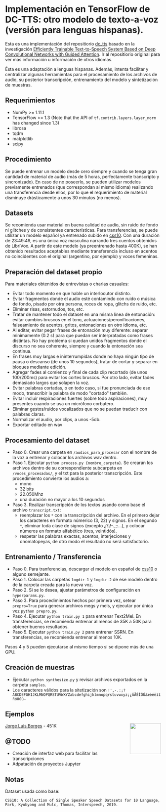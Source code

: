 # Implementación en TensorFlow de DC-TTS: otro modelo de texto-a-voz (versión para lenguas hispanas).
Esta es una implementación del repositiorio [dc_tts](https://github.com/Kyubyong/dc_tts) basado en la investigación [Efficiently Trainable Text-to-Speech System Based on Deep Convolutional Networks with Guided Attention](https://arxiv.org/abs/1710.08969). Ir al repositiorio original para ver más información u información de otros idiomas.

Ésta es una adaptación a lenguas hispanas. Además, intenta facilitar y centralizar algunas herramientas para el procesamiento de los archivos de audio, su posterior transcripción, entrenamiento del modelo y sintetización de muestras.

## Requerimientos
  * NumPy >= 1.11.1
  * TensorFlow >= 1.3 (Note that the API of `tf.contrib.layers.layer_norm` has changed since 1.3)
  * librosa
  * tqdm
  * matplotlib
  * scipy

## Procedimiento
Se puede entrenar un modelo desde cero siempre y cuando se tenga gran cantidad de material de audio (más de 5 horas, perfectamente transcripto y sincronizado). En caso de no poseerlo, se pueden utilizar modelos previamente entrenados (que correspondan al mismo idioma) realizando una transferencia desde ellos, por lo que el requerimiento de material disminuye drásticamente a unos 30 minutos (no menos). 

## Datasets
Se recomienda usar material en buena calidad de audio, sin ruido de fondo ni glitches y de consistentes características. Para transferencias, se puede utilizar un modelo español ya entrenado subido en [css10](https://github.com/Kyubyong/css10). Con una duración de 23:49:49, es una única voz masculina narrando tres cuentos obtenidos de LibriVox. A partir de este modelo (ya preentrenado hasta 400K), se han obtenido resultados aceptables mediante transferencia incluso en acentos no coincidentes con el original (argentino, por ejemplo) y voces femeninas.

## Preparación del dataset propio
Para materiales obtenidos de entrevistas o charlas casuales:
- Evitar todo momento en que hable un interlocutor distinto.
- Evitar fragmentos donde el audio esté contamindo con ruido o música de fondo, pisado por otra persona, roces de ropa, glitchs de ruido, etc.
- Eliminar risas, estornudos, tos, etc.
- Tratar de mantener todo el dataset en una misma línea de entonación: evitar cambios bruscos en el tono, actuaciones/peronificaciones, falseamiento de acentos, gritos, entonaciones en otro idioma, etc.
- Al editar, evitar pegar frases de entonación muy diferente: separar minimamente (0.2 s) para que puedan ser interpratadas como frases distintas. No hay problema si quedan unidos fragmentos donde el discurso no sea coherente, siempre y cuando la entonación sea continua.
- En frases muy largas e ininterrumpidas donde no haya ningún tipo de pausa o descanso (de unos 10 segundos), tratar de cortar y separar en bloques mediante edición.
- Agregar fades al comienzo y final de cada clip recortado (de unos 100/200ms) para evitar los cortes bruscos. Por otro lado, evitar fades demasiado largos que solapen la voz.
- Evitar palabras cortadas, o en todo caso, si fue pronunciada de ese modo, transcribir la palabra de modo "cortado" también.
- Evitar incluir respiraciones fuertes (sobre todo aspiraciones), muy presentes cuando se usa un micrófono corbatero.
- Eliminar gestos/ruidos vocalizados que no se puedan traducir con palabras claras.
- Normalizar el audio, por clips, a unos -5db.
- Exportar editado en wav

## Procesamiento del dataset
  * Paso 0. Crear una carpeta en `/audios_para_procesar` con el nombre de la voz a entrenar y colocar los archivos wav dentro.
  * Paso 1. Ejecutar `python process.py {nombre_carpeta}`. Se crearán los archivos dentro de su correspondiente subcarpeta en `/voces_procesadas/`, y el txt para la posterior transcripción. Este procedimiento convierte los audios a:
    * mono
    * 32 bits
    * 22.050Mhz
    * una duración no mayor a los 10 segundos
  * Paso 3. Realizar transcripción de los textos usando como base el archivo `transcript.txt`:
    * reemplazar los `*` con la transcripción del archivo. En el primero dejar los caracteres en formato númerico (3, 22) y signos. En el segundo `*`, eliminar toda clase de signos (excepto ¿?¡!-.,;:...), y colocar números en formato alfabético (tres, veintidós).
    * respetar las palabras exactas, acentos, interjeciones y onomatopeyas, de otro modo el resultado no será satisfactorio.

## Entrenamiento / Transferencia
  * Paso 0. Para tranferencias, descargar el modelo en español de [css10](https://github.com/Kyubyong/css10) o alguno semejante.
  * Paso 1. Colocar las carpetas `logdir-1` y `logdir-2` de ese modelo dentro de la carpeta creada para la nueva voz.
  * Paso 2. Si se lo desea, ajustar parámetros de configuración en `hyperparams.py`.
  * Paso 3. Para procedimientos hechos por primera vez, setear `prepro=True` para generar archivos megs y mels, y ejecutar por única vez `python prepro.py`.
  * Paso 4. Ejecutar `python train.py 1` para entrenar Text2Mel. En transferencias, se recomienda entrenar al menos de 35K a 50K para obtener buenos resultados.
  * Paso 5. Ejecutar `python train.py 2` para entrenar SSRN. En transferencias, se recomienda entrenar al menos 10K.

Pasos 4 y 5 pueden ejecutarse al mismo tiempo si se dipone más de una GPU.

## Creación de muestras
  * Ejecutar `python synthesize.py` y revisar archivos exportados en la carpeta `samples`.
  * Los caracteres válidos para la sitetización son `!',-.:;?ABCDEFGHIJKLMNOPQRSTUVWXYZabcdefghijklmnopqrstuvwxyz¡¿ÁÅÉÍÓÚáæèéëíîñóöúü—`

## Ejemplos
[Jorge Luis Borges](https://soundcloud.com/gaston-zalba-261494881/sets/dc_tts_borges_451k) - 451K
<img src="https://i1.sndcdn.com/artworks-YcIk2uBRdHp0TLzR-1ow4SA-t200x200.jpg" height="100" align="right"/>
<br>

## @TODO
  * Creación de interfaz web para facilitar las transcripciones
  * Adpatación de proyectos Jupyter

## Notas
Dataset usada como base:
```
CSS10: A Collection of Single Speaker Speech Datasets for 10 Language, Park, Kyubyong and Mulc, Thomas, Interspeech, 2019.
```